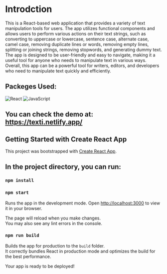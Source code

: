 # Introdction
This is a React-based web application that provides a variety of text manipulation tools for users. The app utilizes functional components and allows users to perform various actions on their text strings, such as converting to uppercase or lowercase, sentence case, alternate case, camel case, removing duplicate lines or words, removing empty lines, splitting or joining strings, removing stopwords, and generating dummy text. The app is designed to be user-friendly and easy to navigate, making it a useful tool for anyone who needs to manipulate text in various ways. Overall, this app can be a powerful tool for writers, editors, and developers who need to manipulate text quickly and efficiently.

## Packeges Used:
 ![React](https://img.shields.io/badge/react-%2320232a.svg?style=for-the-badge&logo=react&logoColor=%2361DAFB) ![JavaScript](https://img.shields.io/badge/javascript-%23323330.svg?style=for-the-badge&logo=javascript&logoColor=%23F7DF1E)

## You can check the demo at: https://texti.netlify.app/

## Getting Started with Create React App

This project was bootstrapped with [Create React App](https://github.com/facebook/create-react-app).

## In the project directory, you can run:
### `npm install`

### `npm start`
Runs the app in the development mode.
Open [http://localhost:3000](http://localhost:3000) to view it in your browser.

The page will reload when you make changes.\
You may also see any lint errors in the console.

### `npm run build`

Builds the app for production to the `build` folder.\
It correctly bundles React in production mode and optimizes the build for the best performance.

Your app is ready to be deployed!
